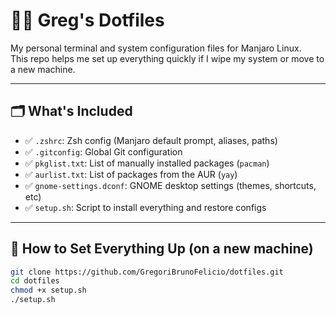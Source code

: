 # 🧙‍♂️ Greg's Dotfiles

My personal terminal and system configuration files for Manjaro Linux.  
This repo helps me set up everything quickly if I wipe my system or move to a new machine.

---

## 🗂 What's Included

- ✅ `.zshrc`: Zsh config (Manjaro default prompt, aliases, paths)
- ✅ `.gitconfig`: Global Git configuration
- ✅ `pkglist.txt`: List of manually installed packages (`pacman`)
- ✅ `aurlist.txt`: List of packages from the AUR (`yay`)
- ✅ `gnome-settings.dconf`: GNOME desktop settings (themes, shortcuts, etc)
- ✅ `setup.sh`: Script to install everything and restore configs

---

## 🚀 How to Set Everything Up (on a new machine)

```bash
git clone https://github.com/GregoriBrunoFelicio/dotfiles.git
cd dotfiles
chmod +x setup.sh
./setup.sh
